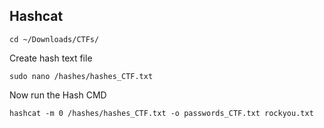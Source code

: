 ## Hashcat ##

`cd ~/Downloads/CTFs/`

Create hash text file

`sudo nano /hashes/hashes_CTF.txt`

Now run the Hash CMD

`hashcat -m 0 /hashes/hashes_CTF.txt -o passwords_CTF.txt rockyou.txt`